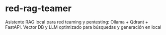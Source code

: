 # red-rag-teamer
Asistente RAG local para red teaming y pentesting: Ollama + Qdrant + FastAPI. Vector DB y LLM optimizado para búsquedas y generación en local
